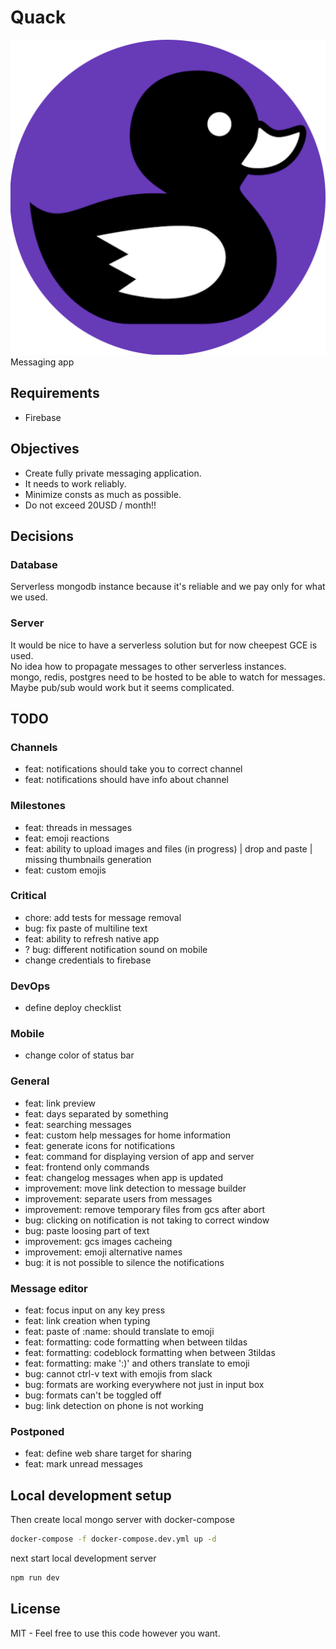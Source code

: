 # Quack
![quack](https://github.com/codecat-io/chat/raw/master/packages/app/resources/icon.png)
Messaging app


## Requirements
- Firebase

## Objectives

- Create fully private messaging application. 
- It needs to work reliably.
- Minimize consts as much as possible.
- Do not exceed 20USD / month!!

## Decisions

### Database
Serverless mongodb instance because it's reliable and we pay only for what we used.

### Server
It would be nice to have a serverless solution but for now cheepest GCE is used.  
No idea how to propagate messages to other serverless instances.  
mongo, redis, postgres need to be hosted to be able to watch for messages.  
Maybe pub/sub would work but it seems complicated.  

## TODO



### Channels
- feat: notifications should take you to correct channel 
- feat: notifications should have info about channel

### Milestones
- feat: threads in messages
- feat: emoji reactions 
- feat: ability to upload images and files (in progress)
  | drop and paste
  | missing thumbnails generation
- feat: custom emojis

### Critical
- chore: add tests for message removal
- bug: fix paste of multiline text
- feat: ability to refresh native app
- ? bug: different notification sound on mobile
- change credentials to firebase

### DevOps
- define deploy checklist

### Mobile
- change color of status bar

### General
- feat: link preview
- feat: days separated by something
- feat: searching messages
- feat: custom help messages for home information
- feat: generate icons for notifications
- feat: command for displaying version of app and server
- feat: frontend only commands
- feat: changelog messages when app is updated
- improvement: move link detection to message builder
- improvement: separate users from messages 
- improvement: remove temporary files from gcs after abort
- bug: clicking on notification is not taking to correct window
- bug: paste loosing part of text 
- improvement: gcs images cacheing
- improvement: emoji alternative names
- bug: it is not possible to silence the notifications

### Message editor
- feat: focus input on any key press
- feat: link creation when typing
- feat: paste of :name: should translate to emoji
- feat: formatting: code formatting when between tildas
- feat: formatting: codeblock formatting when between 3tildas
- feat: formatting: make ':)' and others translate to emoji
- bug: cannot ctrl-v text with emojis from slack
- bug: formats are working everywhere not just in input box
- bug: formats can't be toggled off
- bug: link detection on phone is not working

### Postponed
- feat: define web share target for sharing
- feat: mark unread messages



## Local development setup

Then create local mongo server with docker-compose

```bash
docker-compose -f docker-compose.dev.yml up -d
```

next start local development server

```bash
npm run dev
```

## License

MIT - Feel free to use this code however you want.

